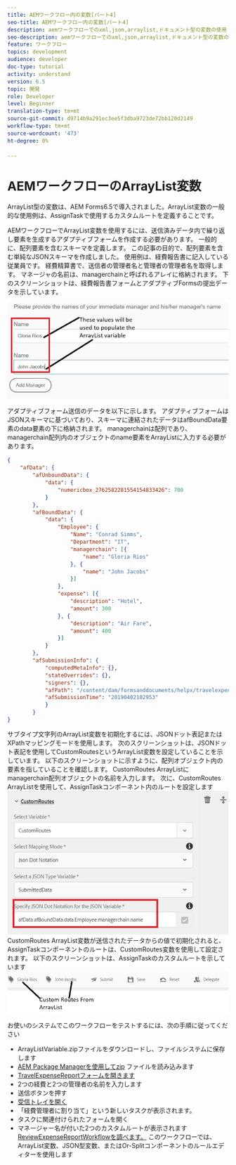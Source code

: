 ```yaml
---
title: AEMワークフロー内の変数[パート4]
seo-title: AEMワークフロー内の変数[パート4]
description: aemワークフローでのxml,json,arraylist,ドキュメント型の変数の使用
seo-description: aemワークフローでのxml,json,arraylist,ドキュメント型の変数の使用
feature: ワークフロー
topics: development
audience: developer
doc-type: tutorial
activity: understand
version: 6.5
topic: 開発
role: Developer
level: Beginner
translation-type: tm+mt
source-git-commit: d9714b9a291ec3ee5f3dba9723de72bb120d2149
workflow-type: tm+mt
source-wordcount: '473'
ht-degree: 0%

---
```



# AEMワークフローのArrayList変数

ArrayList型の変数は、AEM Forms6.5で導入されました。ArrayList変数の一般的な使用例は、AssignTaskで使用するカスタムルートを定義することです。

AEMワークフローでArrayList変数を使用するには、送信済みデータ内で繰り返し要素を生成するアダプティブフォームを作成する必要があります。 一般的に、配列要素を含むスキーマを定義します。 この記事の目的で、配列要素を含む単純なJSONスキーマを作成しました。 使用例は、経費報告書に記入している従業員です。 経費精算書で、送信者の管理者名と管理者の管理者名を取得します。 マネージャの名前は、managerchainと呼ばれるアレイに格納されます。 下のスクリーンショットは、経費報告書フォームとアダプティブFormsの提出データを示しています。

![支出報告](assets/expensereport.jpg)

アダプティブフォーム送信のデータを以下に示します。 アダプティブフォームはJSONスキーマに基づいており、スキーマに連結されたデータはafBoundData要素のdata要素の下に格納されます。 managerchainは配列であり、managerchain配列内のオブジェクトのname要素をArrayListに入力する必要があります。

```json
{
    "afData": {
        "afUnboundData": {
            "data": {
                "numericbox_2762582281554154833426": 700
            }
        },
        "afBoundData": {
            "data": {
                "Employee": {
                    "Name": "Conrad Simms",
                    "Department": "IT",
                    "managerchain": [{
                        "name": "Gloria Rios"
                    }, {
                        "name": "John Jacobs"
                    }]
                },
                "expense": [{
                    "description": "Hotel",
                    "amount": 300
                }, {
                    "description": "Air Fare",
                    "amount": 400
                }]
            }
        },
        "afSubmissionInfo": {
            "computedMetaInfo": {},
            "stateOverrides": {},
            "signers": {},
            "afPath": "/content/dam/formsanddocuments/helpx/travelexpensereport",
            "afSubmissionTime": "20190402102953"
            }
        }
}
```

サブタイプ文字列のArrayList変数を初期化するには、JSONドット表記またはXPathマッピングモードを使用します。 次のスクリーンショットは、JSONドット表記を使用してCustomRoutesというArrayList変数を設定していることを示しています。 以下のスクリーンショットに示すように、配列オブジェクト内の要素を指していることを確認します。 CustomRoutes ArrayListにmanagerchain配列オブジェクトの名前を入力します。
次に、CustomRoutes ArrayListを使用して、AssignTaskコンポーネント内のルートを設定します
![customroutes](assets/arraylist.jpg)
CustomRoutes ArrayList変数が送信されたデータからの値で初期化されると、AssignTaskコンポーネントのルートは、CustomRoutes変数を使用して設定されます。 以下のスクリーンショットは、AssignTaskのカスタムルートを示しています
![asingtask](assets/customactions.jpg)

お使いのシステムでこのワークフローをテストするには、次の手順に従ってください

* ArrayListVariable.zipファイルをダウンロードし、ファイルシステムに保存します
* [AEM Package Managerを使用してzip](assets/arraylistvariable.zip) ファイルを読み込みます
* [TravelExpenseReportフォームを開きます](http://localhost:4502/content/dam/formsanddocuments/helpx/travelexpensereport/jcr:content?wcmmode=disabled)
* 2つの経費と2つの管理者の名前を入力します
* 送信ボタンを押す
* [受信トレイを開く](http://localhost:4502/aem/inbox)
* 「経費管理者に割り当て」という新しいタスクが表示されます。
* タスクに関連付けられたフォームを開く
* マネージャー名が付いた2つのカスタムルートが表示されます
   [ReviewExpenseReportWorkflowを調べます。](http://localhost:4502/editor.html/conf/global/settings/workflow/models/ReviewExpenseReport.html) このワークフローでは、ArrayList変数、JSON型変数、またはOr-Splitコンポーネントのルールエディターを使用します
